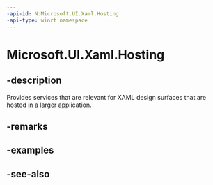 ```yaml
---
-api-id: N:Microsoft.UI.Xaml.Hosting
-api-type: winrt namespace
---
```


# Microsoft.UI.Xaml.Hosting

## -description
Provides services that are relevant for XAML design surfaces that are hosted in a larger application.

## -remarks

## -examples

## -see-also
